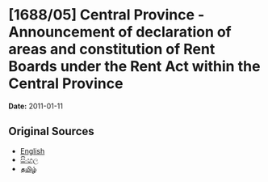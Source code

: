 # [1688/05] Central Province - Announcement of declaration of areas and constitution of Rent Boards under the Rent Act within the Central Province

**Date:** 2011-01-11

## Original Sources

- [English](https://documents.gov.lk/view/extra-gazettes/2011/1/1688-05_E.pdf)
- [සිංහල](https://documents.gov.lk/view/extra-gazettes/2011/1/1688-05_S.pdf)
- [தமிழ்](https://documents.gov.lk/view/extra-gazettes/2011/1/1688-05_T.pdf)
